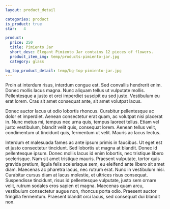 ```yaml
---
layout: product_detail

categories: product
is_product: true
star:	4

product:
  price: 250
  title: Pimiento Jar
  short_desc: Elegant Pimiento Jar contains 12 pieces of flowers.
  product_item_img: temp/products-pimiento-jar.jpg
  category: glass

bg_top_product_detail: temp/bg-top-pimiento-jar.jpg
---
```


Proin at interdum risus, interdum congue est. Sed convallis hendrerit enim. Donec mollis lacus magna. Nunc aliquam tellus ut vulputate mollis. Pellentesque a justo et orci imperdiet suscipit eu sed justo. Vestibulum eu erat lorem. Cras sit amet consequat ante, sit amet volutpat lacus.

Donec auctor lacus ut odio lobortis rhoncus. Curabitur pellentesque ac dolor et imperdiet. Aenean consectetur erat quam, ac volutpat nisi placerat in. Nunc metus mi, tempus nec urna quis, tempus laoreet tellus. Etiam vel justo vestibulum, blandit velit quis, consequat lorem. Aenean tellus velit, condimentum ut tincidunt quis, fermentum ut velit. Mauris ac lacus lectus.

Interdum et malesuada fames ac ante ipsum primis in faucibus. Ut eget est et justo consectetur tincidunt. Sed lobortis ut magna at blandit. Donec id pellentesque ipsum. Donec mollis lacus id enim lobortis, nec tristique libero scelerisque. Nam sit amet tristique mauris. Praesent vulputate, tortor quis gravida pretium, ligula felis scelerisque sem, eu eleifend ante libero sit amet diam. Maecenas ac pharetra lacus, nec rutrum erat. Nunc in vestibulum nisi. Curabitur cursus diam at lacus molestie, et ultrices risus consequat. Suspendisse tincidunt, risus id pellentesque vulputate, justo sem ornare velit, rutrum sodales eros sapien et magna. Maecenas quam arcu, vestibulum consectetur augue non, rhoncus porta odio. Praesent auctor fringilla fermentum. Praesent blandit orci lacus, sed consequat dui blandit non.